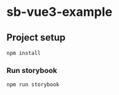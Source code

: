 # sb-vue3-example

## Project setup
```
npm install
```

### Run storybook
```
npm run storybook
```
